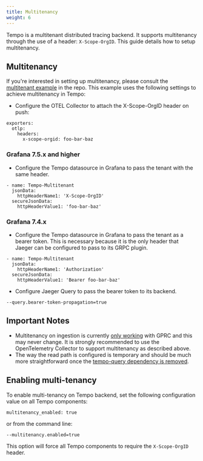```yaml
---
title: Multitenancy
weight: 6
---
```


Tempo is a multitenant distributed tracing backend. It supports multitenancy through the use
of a header: `X-Scope-OrgID`. This guide details how to setup multitenancy.

## Multitenancy

If you're interested in setting up multitenancy, please consult the [multitenant example](https://github.com/grafana/tempo/tree/main/example/docker-compose/otel-collector-multitenant)
in the repo. This example uses the following settings to achieve multitenancy in Tempo:

- Configure the OTEL Collector to attach the X-Scope-OrgID header on push:
```
exporters:
  otlp:
    headers:
      x-scope-orgid: foo-bar-baz
```

### Grafana 7.5.x and higher
- Configure the Tempo datasource in Grafana to pass the tenant with the same header.
```
- name: Tempo-Multitenant
  jsonData:
    httpHeaderName1: 'X-Scope-OrgID'
  secureJsonData:
    httpHeaderValue1: 'foo-bar-baz'
```

### Grafana 7.4.x
- Configure the Tempo datasource in Grafana to pass the tenant as a bearer token. This is necessary because it is the only header that Jaeger can be configured to pass to its GRPC plugin.
```
- name: Tempo-Multitenant
  jsonData:
    httpHeaderName1: 'Authorization'
  secureJsonData:
    httpHeaderValue1: 'Bearer foo-bar-baz'
```
- Configure Jaeger Query to pass the bearer token to its backend.
```
--query.bearer-token-propagation=true
```

## Important Notes

- Multitenancy on ingestion is currently [only working](https://github.com/grafana/tempo/issues/495) with GPRC and this may never change. It is strongly recommended to use the OpenTelemetry Collector to support multitenancy as described above.
- The way the read path is configured is temporary and should be much more straightforward once the [tempo-query dependency is removed](https://github.com/grafana/tempo/issues/382).

## Enabling multi-tenancy
To enable multi-tenancy on Tempo backend, set the following configuration value on all Tempo components:
```
multitenancy_enabled: true
```

or from the command line:
```
--multitenancy.enabled=true
```

This option will force all Tempo components to require the `X-Scope-OrgID` header.
